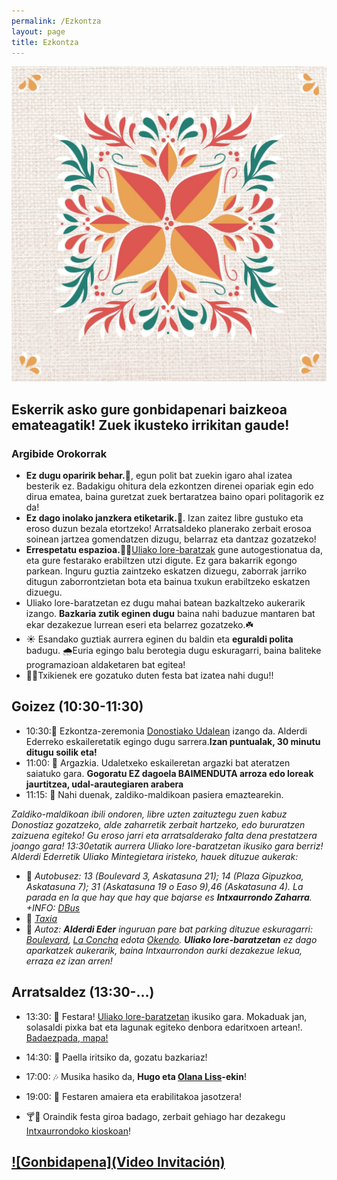 ```yaml
---
permalink: /Ezkontza
layout: page
title: Ezkontza
---
```

![Logo](https://github.com/IzaroBlog/IzaroBlog.github.io/blob/main/_images/Ezkontza/logo.jpg?raw=true)

## Eskerrik asko gure gonbidapenari baizkeoa emateagatik! Zuek ikusteko irrikitan gaude!

### Argibide Orokorrak
- **Ez dugu oparirik behar.🎁**, egun polit bat zuekin igaro ahal izatea besterik ez. Badakigu ohitura dela ezkontzen direnei opariak egin edo dirua ematea, baina guretzat zuek bertaratzea baino opari politagorik ez da! 
- **Ez dago inolako janzkera etiketarik.🎩**. Izan zaitez libre gustuko eta eroso duzun bezala etortzeko! Arratsaldeko planerako zerbait erosoa soinean jartzea gomendatzen dizugu, belarraz eta dantzaz gozatzeko!
- **Errespetatu espazioa.**🌳🚯[Uliako lore-baratzak](https://uliakolorebaratzak.wordpress.com/uliako-lore-baratzak-proiektua-2/) gune autogestionatua da, eta gure festarako erabiltzen utzi digute. Ez gara bakarrik egongo parkean. Inguru guztia zaintzeko eskatzen dizuegu, zaborrak jarriko ditugun zaborrontzietan bota eta bainua txukun erabiltzeko eskatzen dizuegu.
- Uliako lore-baratzetan ez dugu mahai batean bazkaltzeko aukerarik izango. **Bazkaria zutik eginen dugu** baina nahi baduzue mantaren bat ekar dezakezue lurrean eseri eta belarrez gozatzeko.☘️
- ☀️ Esandako guztiak aurrera eginen du baldin eta **eguraldi polita** badugu. 🌧Euria egingo balu berotegia dugu eskuragarri, baina baliteke programazioan aldaketaren bat egitea!
- 🤹‍♀️Txikienek ere gozatuko duten festa bat izatea nahi dugu!!

## Goizez (10:30-11:30)
- 10:30:💍 Ezkontza-zeremonia [Donostiako Udalean](https://www.openstreetmap.org/?mlat=43.32126&mlon=-1.98556#map=19/43.32126/-1.98556&layers=N) izango da. Alderdi Ederreko eskaileretatik egingo dugu sarrera.**Izan puntualak, 30 minutu ditugu soilik eta!**
- 11:00: 📸 Argazkia. Udaletxeko eskaileretan argazki bat ateratzen saiatuko gara.
**Gogoratu EZ dagoela BAIMENDUTA arroza edo loreak jaurtitzea, udal-arautegiaren arabera**
- 11:15: 🎠 Nahi duenak, zaldiko-maldikoan pasiera emaztearekin.   

*Zaldiko-maldikoan ibili ondoren, libre uzten zaituztegu zuen kabuz Donostiaz gozatzeko, alde zaharretik zerbait hartzeko, edo bururatzen zaizuena egiteko! Gu eroso jarri eta arratsalderako falta dena prestatzera joango gara! 13:30etatik aurrera Uliako lore-baratzetan ikusiko gara berriz!*
*Alderdi Ederretik Uliako Mintegietara iristeko, hauek dituzue aukerak:*
- 🚌 *Autobusez: 13 (Boulevard 3, Askatasuna 21); 14 (Plaza Gipuzkoa, Askatasuna 7); 31 (Askatasuna 19 o Easo 9),46 (Askatasuna 4). La parada en la que hay que hay que bajarse es **Intxaurrondo Zaharra**. +INFO: [DBus](https://dbus.eus/)*
- 🚕 *[Taxia](https://www.donostia.eus/ataria/es/web/info/taxia)* 
- 🚗 *Autoz: **Alderdi Eder** inguruan pare bat parking dituzue eskuragarri: [Boulevard](https://www.telpark.com/es/ciudades/donostia-san-sebastian/parking-boulevard/), [La Concha](https://www.telpark.com/es/ciudades/donostia-san-sebastian/parking-la-concha/) edota [Okendo](https://www.telpark.com/es/ciudades/donostia-san-sebastian/parking-okendo/). **Uliako lore-baratzetan** ez dago aparkatzek aukerarik, baina Intxaurrondon aurki dezakezue lekua, erraza ez izan arren!*

## Arratsaldez (13:30-...)

- 13:30: 💃 Festara! [Uliako lore-baratzetan](https://uliakolorebaratzak.wordpress.com/uliako-lore-baratzak-proiektua-2/) ikusiko gara. Mokaduak jan, solasaldi pixka bat eta lagunak egiteko denbora edaritxoen artean!.  [Badaezpada, mapa!](https://www.openstreetmap.org/?mlat=43.32221&mlon=-1.95368#map=19/43.32221/-1.95368&layers=N)
- 14:30: 🥘 Paella iritsiko da, gozatu bazkariaz!
- 17:00: 🎶 Musika hasiko da,  **Hugo eta [Olana Liss](https://olanaliss.com/)-ekin**!  
- 19:00: 💪 Festaren amaiera eta erabilitakoa jasotzera!  

- 🍸🍻 Oraindik festa giroa badago, zerbait gehiago har dezakegu [Intxaurrondoko kioskoan](https://www.openstreetmap.org/?mlat=43.32005&mlon=-1.95124#map=19/43.32005/-1.95124&layers=N)!


## [![Gonbidapena](Video Invitación)](https://github.com/IzaroBlog/IzaroBlog.github.io/blob/main/_materials/video_es.mp4)
